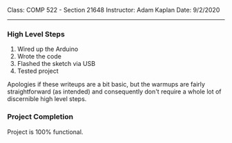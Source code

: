 
Class:		COMP 522 - Section 21648
Instructor:	Adam Kaplan
Date:		9/2/2020

---

### High Level Steps
1. Wired up the Arduino
2. Wrote the code
3. Flashed the sketch via USB 
4. Tested project

Apologies if these writeups are a bit basic, but the warmups are
fairly straightforward (as intended) and consequently don't require
a whole lot of discernible high level steps. 

### Project Completion
Project is 100% functional.

